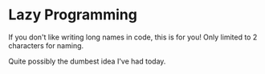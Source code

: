 # Lazy Programming

If you don't like writing long names in code, this is for you!
Only limited to 2 characters for naming.

Quite possibly the dumbest idea I've had today.